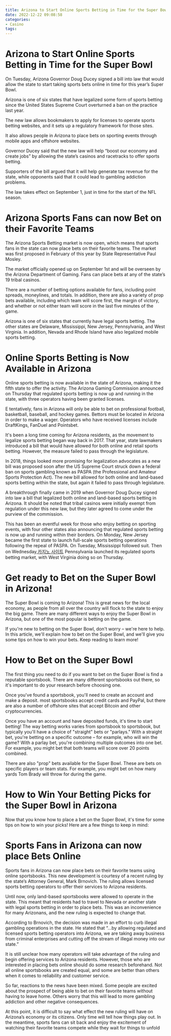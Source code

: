 ```yaml
---
title: Arizona to Start Online Sports Betting in Time for the Super Bowl
date: 2022-12-22 09:08:58
categories:
- Casino
tags:
---
```



#  Arizona to Start Online Sports Betting in Time for the Super Bowl

On Tuesday, Arizona Governor Doug Ducey signed a bill into law that would allow the state to start taking sports bets online in time for this year’s Super Bowl.

Arizona is one of six states that have legalized some form of sports betting since the United States Supreme Court overturned a ban on the practice last year.

The new law allows bookmakers to apply for licenses to operate sports betting websites, and it sets up a regulatory framework for those sites.

It also allows people in Arizona to place bets on sporting events through mobile apps and offshore websites.

Governor Ducey said that the new law will help “boost our economy and create jobs” by allowing the state’s casinos and racetracks to offer sports betting.

Supporters of the bill argued that it will help generate tax revenue for the state, while opponents said that it could lead to gambling addiction problems.

The law takes effect on September 1, just in time for the start of the NFL season.

#  Arizona Sports Fans can now Bet on their Favorite Teams

The Arizona Sports Betting market is now open, which means that sports fans in the state can now place bets on their favorite teams. The market was first proposed in February of this year by State Representative Paul Mosley.

The market officially opened up on September 1st and will be overseen by the Arizona Department of Gaming. Fans can place bets at any of the state’s 19 tribal casinos.

There are a number of betting options available for fans, including point spreads, moneylines, and totals. In addition, there are also a variety of prop bets available, including which team will score first, the margin of victory, and whether or not either team will score in the last five minutes of the game.

Arizona is one of six states that currently have legal sports betting. The other states are Delaware, Mississippi, New Jersey, Pennsylvania, and West Virginia. In addition, Nevada and Rhode Island have also legalized mobile sports betting.

#  Online Sports Betting is Now Available in Arizona

Online sports betting is now available in the state of Arizona, making it the fifth state to offer the activity. The Arizona Gaming Commission announced on Thursday that regulated sports betting is now up and running in the state, with three operators having been granted licenses.

E tentatively, fans in Arizona will only be able to bet on professional football, basketball, baseball, and hockey games. Bettors must be located in Arizona in order to make a wager. Operators who have received licenses include DraftKings, FanDuel and Pointsbet.

It's been a long time coming for Arizona residents, as the movement to legalize sports betting began way back in 2017. That year, state lawmakers introduced a bill that would have allowed for both online and retail sports betting. However, the measure failed to pass through the legislature.

In 2018, things looked more promising for legalization advocates as a new bill was proposed soon after the US Supreme Court struck down a federal ban on sports gambling known as PASPA (the Professional and Amateur Sports Protection Act). The new bill allowed for both online and land-based sports betting within the state, but again it failed to pass through legislature.

A breakthrough finally came in 2019 when Governor Doug Ducey signed into law a bill that legalized both online and land-based sports betting in Arizona. It should be noted that tribal casinos were initially exempt from regulation under this new law, but they later agreed to come under the purview of the commission.

This has been an eventful week for those who enjoy betting on sporting events, with four other states also announcing that regulated sports betting is now up and running within their borders. On Monday, New Jersey became the first state to launch full-scale sports betting operations following the repeal of PASPA. On Tuesday, Mississippi followed suit. Then on Wednesday,[카지노 사이트](https://choegocasino.com/) Pennsylvania launched its regulated sports betting market, with West Virginia doing so on Thursday.

#  Get ready to Bet on the Super Bowl in Arizona!

The Super Bowl is coming to Arizona! This is great news for the local economy, as people from all over the country will flock to the state to enjoy the big game. There are many different ways to enjoy the Super Bowl in Arizona, but one of the most popular is betting on the game.

If you're new to betting on the Super Bowl, don't worry – we're here to help. In this article, we'll explain how to bet on the Super Bowl, and we'll give you some tips on how to win your bets. Keep reading to learn more!

# How to Bet on the Super Bowl

The first thing you need to do if you want to bet on the Super Bowl is find a reputable sportsbook. There are many different sportsbooks out there, so it's important to do your research before choosing one.

Once you've found a sportsbook, you'll need to create an account and make a deposit. most sportsbooks accept credit cards and PayPal, but there are also a number of offshore sites that accept Bitcoin and other cryptocurrencies.

Once you have an account and have deposited funds, it's time to start betting! The way betting works varies from sportsbook to sportsbook, but typically you'll have a choice of "straight" bets or "parlays." With a straight bet, you're betting on a specific outcome – for example, who will win the game? With a parlay bet, you're combining multiple outcomes into one bet. For example, you might bet that both teams will score over 20 points combined.

There are also "prop" bets available for the Super Bowl. These are bets on specific players or team stats. For example, you might bet on how many yards Tom Brady will throw for during the game.

# How to Win Your Betting Picks for the Super Bowl in Arizona

Now that you know how to place a bet on the Super Bowl, it's time for some tips on how to win your picks! Here are a few things to keep in mind:

#  Sports Fans in Arizona can now place Bets Online

Sports fans in Arizona can now place bets on their favorite teams using online sportsbooks. This new development is courtesy of a recent ruling by the state’s Attorney General, Mark Brnovich. The ruling allows licensed sports betting operators to offer their services to Arizona residents.

Until now, only land-based sportsbooks were allowed to operate in the state. This meant that residents had to travel to Nevada or another state with legal sports betting in order to place bets. This was an inconvenience for many Arizonans, and the new ruling is expected to change that.

According to Brnovich, the decision was made in an effort to curb illegal gambling operations in the state. He stated that “...by allowing regulated and licensed sports betting operators into Arizona, we are taking away business from criminal enterprises and cutting off the stream of illegal money into our state.”

It is still unclear how many operators will take advantage of the ruling and begin offering services to Arizona residents. However, those who are interested in placing bets online should do some research beforehand. Not all online sportsbooks are created equal, and some are better than others when it comes to reliability and customer service.

So far, reactions to the news have been mixed. Some people are excited about the prospect of being able to bet on their favorite teams without having to leave home. Others worry that this will lead to more gambling addiction and other negative consequences.

At this point, it is difficult to say what effect the new ruling will have on Arizona’s economy or its citizens. Only time will tell how things play out. In the meantime, sports fans can sit back and enjoy the excitement of watching their favorite teams compete while they wait for things to unfold
